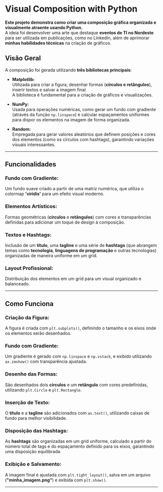 # **Visual Composition with Python**

**Este projeto demonstra como criar uma composição gráfica organizada e visualmente atraente usando Python.**  
A ideia foi desenvolver uma arte que destaque **eventos de TI no Nordeste** para ser utilizada em publicações, como no LinkedIn, além de aprimorar **minhas habilidades técnicas** na criação de gráficos.

## **Visão Geral**

A composição foi gerada utilizando **três bibliotecas principais**:

- **Matplotlib:**  
  Utilizada para criar a figura, desenhar formas (**círculos e retângulos**), inserir textos e salvar a imagem final.  
  A biblioteca é fundamental para a criação de gráficos e visualizações.

- **NumPy:**  
  Usada para operações numéricas, como gerar um fundo com gradiente (através da função `np.linspace`) e calcular espaçamentos uniformes para dispor os elementos na imagem de forma organizada.

- **Random:**  
  Empregada para gerar valores aleatórios que definem posições e cores dos elementos (como os círculos com hashtags), garantindo variações visuais interessantes.

---

## **Funcionalidades**

### **Fundo com Gradiente:**
  Um fundo suave criado a partir de uma matriz numérica, que utiliza o colormap **'viridis'** para um efeito visual moderno.

### **Elementos Artísticos:**
  Formas geométricas (**círculos** e **retângulos**) com cores e transparências definidas para adicionar um toque de design à composição.

### **Textos e Hashtags:**
  Inclusão de um **título**, uma **tagline** e uma série de **hashtags** (que abrangem temas como **tecnologia**, **linguagens de programação** e outras tecnologias) organizadas de maneira uniforme em um grid.

### **Layout Profissional:**
  Distribuição dos elementos em um grid para um visual organizado e balanceado.

---
## **Como Funciona**

### **Criação da Figura:**
  A figura é criada com `plt.subplots()`, definindo o tamanho e os eixos onde os elementos serão desenhados.

### **Fundo com Gradiente:**
  Um gradiente é gerado com `np.linspace` e `np.vstack`, e exibido utilizando `ax.imshow()` com transparência ajustada.

### **Desenho das Formas:**
  São desenhados dois **círculos** e um **retângulo** com cores predefinidas, utilizando `plt.Circle` e `plt.Rectangle`.

### **Inserção de Texto:**
  O **título** e a **tagline** são adicionados com `ax.text()`, utilizando caixas de fundo para melhor visibilidade.

### **Disposição das Hashtags:**
  As **hashtags** são organizadas em um grid uniforme, calculado a partir do número total de tags e do espaçamento definido para os eixos, garantindo uma disposição equilibrada.

### **Exibição e Salvamento:**
  A imagem final é ajustada com `plt.tight_layout()`, salva em um arquivo (**"minha_imagem.png"**) e exibida com `plt.show()`.

---
